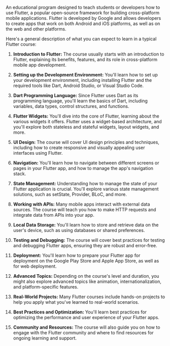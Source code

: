 An educational program designed to teach students or developers how to use Flutter, a popular open-source framework for building cross-platform mobile applications. Flutter is developed by Google and allows developers to create apps that work on both Android and iOS platforms, as well as on the web and other platforms.

Here's a general description of what you can expect to learn in a typical Flutter course:

1. **Introduction to Flutter:** The course usually starts with an introduction to Flutter, explaining its benefits, features, and its role in cross-platform mobile app development.

2. **Setting up the Development Environment:** You'll learn how to set up your development environment, including installing Flutter and the required tools like Dart, Android Studio, or Visual Studio Code.

3. **Dart Programming Language:** Since Flutter uses Dart as its programming language, you'll learn the basics of Dart, including variables, data types, control structures, and functions.

4. **Flutter Widgets:** You'll dive into the core of Flutter, learning about the various widgets it offers. Flutter uses a widget-based architecture, and you'll explore both stateless and stateful widgets, layout widgets, and more.

5. **UI Design:** The course will cover UI design principles and techniques, including how to create responsive and visually appealing user interfaces using Flutter.

6. **Navigation:** You'll learn how to navigate between different screens or pages in your Flutter app, and how to manage the app's navigation stack.

7. **State Management:** Understanding how to manage the state of your Flutter application is crucial. You'll explore various state management solutions, such as setState, Provider, BLoC, and more.

8. **Working with APIs:** Many mobile apps interact with external data sources. The course will teach you how to make HTTP requests and integrate data from APIs into your app.

9. **Local Data Storage:** You'll learn how to store and retrieve data on the user's device, such as using databases or shared preferences.

10. **Testing and Debugging:** The course will cover best practices for testing and debugging Flutter apps, ensuring they are robust and error-free.

11. **Deployment:** You'll learn how to prepare your Flutter app for deployment on the Google Play Store and Apple App Store, as well as for web deployment.

12. **Advanced Topics:** Depending on the course's level and duration, you might also explore advanced topics like animation, internationalization, and platform-specific features.

13. **Real-World Projects:** Many Flutter courses include hands-on projects to help you apply what you've learned to real-world scenarios.

14. **Best Practices and Optimization:** You'll learn best practices for optimizing the performance and user experience of your Flutter apps.

15. **Community and Resources:** The course will also guide you on how to engage with the Flutter community and where to find resources for ongoing learning and support.

